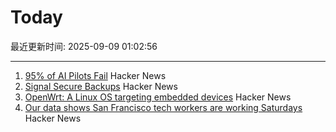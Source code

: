 # Today

最近更新时间: 2025-09-09 01:02:56

--- 
1. [95% of AI Pilots Fail](https://www.selector.ai/blog/95-of-ai-pilots-fail-heres-how-to-be-the-5/) Hacker News
2. [Signal Secure Backups](https://signal.org/blog/introducing-secure-backups/) Hacker News
3. [OpenWrt: A Linux OS targeting embedded devices](https://openwrt.org/) Hacker News
4. [Our data shows San Francisco tech workers are working Saturdays](https://ramp.com/velocity/san-francisco-tech-workers-996-schedule) Hacker News
